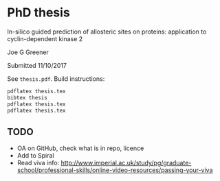# PhD thesis

In-silico guided prediction of allosteric sites on proteins: application to cyclin-dependent kinase 2

Joe G Greener

Submitted 11/10/2017

See `thesis.pdf`. Build instructions:
```bash
pdflatex thesis.tex
bibtex thesis
pdflatex thesis.tex
pdflatex thesis.tex
```


## TODO

- OA on GitHub, check what is in repo, licence
- Add to Spiral
- Read viva info: http://www.imperial.ac.uk/study/pg/graduate-school/professional-skills/online-video-resources/passing-your-viva

